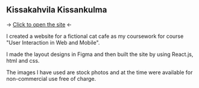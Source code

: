 ## Kissakahvila Kissankulma

-> <a href="https://satukon.github.io/" target="_blank">Click to open the site</a> <-

I created a website for a fictional cat cafe as my coursework for course "User Interaction in Web and Mobile".

I made the layout designs in Figma and then built the site by using React.js, html and css.

The images I have used are stock photos and at the time were available for non-commercial use free of charge.

